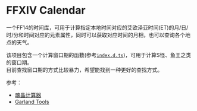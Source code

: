 # FFXIV Calendar

一个FF14的时间库，可用于计算指定本地时间对应的艾欧泽亚时间(ET)的月/日/时/分和时间对应的元素属性，同时可以获取对应时间的月相，也可以查询各个地点的天气。

该项目包含一个计算窗口期的函数(参考[`index.d.ts`](./index.d.ts))，可用于计算S怪、鱼王之类的窗口期。  
目前查找窗口期的方式比较暴力，希望能找到一种更好的查找方式。

参考：
- [魂晶计算器](http://ff14db.games.sina.com.cn/index.html)
- [Garland Tools](https://garlandtools.cn/db/#)
